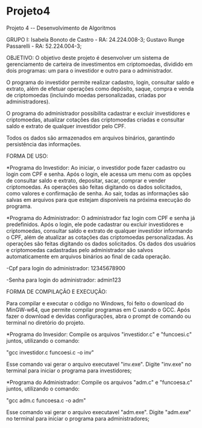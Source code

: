# Projeto4
Projeto 4 -- Desenvolvimento de Algoritmos 

GRUPO I: 
Isabela Bonoto de Castro - RA: 24.224.008-3; 
Gustavo Runge Passarelli - RA: 52.224.004-3; 

OBJETIVO:
O objetivo deste projeto é desenvolver um sistema de gerenciamento de carteira de investimentos em criptomoedas, dividido em dois programas: um para o investidor e outro para o administrador.

O programa do investidor permite realizar cadastro, login, consultar saldo e extrato, além de efetuar operações como depósito, saque, compra e venda de criptomoedas (incluindo moedas personalizadas, criadas por administradores).

O programa do administrador possibilita cadastrar e excluir investidores e criptomoedas, atualizar cotações das criptomoedas criadas e consultar saldo e extrato de qualquer investidor pelo CPF.

Todos os dados são armazenados em arquivos binários, garantindo persistência das informações.


FORMA DE USO:

*Programa do Investidor:
Ao iniciar, o investidor pode fazer cadastro ou login com CPF e senha. Após o login, ele acessa um menu com as opções de consultar saldo e extrato, depositar, sacar, comprar e vender criptomoedas. As operações são feitas digitando os dados solicitados, como valores e confirmação de senha. Ao sair, todas as informações são salvas em arquivos para que estejam disponíveis na próxima execução do programa.

*Programa do Administrador:
O administrador faz login com CPF e senha já predefinidos. Após o login, ele pode cadastrar ou excluir investidores e criptomoedas, consultar saldo e extrato de qualquer investidor informando o CPF, além de atualizar as cotações das criptomoedas personalizadas. As operações são feitas digitando os dados solicitados. Os dados dos usuários e criptomoedas cadastradas pelo administrador são salvos automaticamente em arquivos binários ao final de cada operação.

-Cpf para login do administrador: 12345678900


-Senha para login do administrador: admin123


FORMA DE COMPILAÇÃO E EXECUÇÃO: 

Para compilar e executar o código no Windows, foi feito o download do MinGW-w64, que permite compilar programas em C usando o GCC. Após fazer o download e devidas configurações, abra o prompt de comando ou terminal no diretório do projeto.

*Programa do Invesidor:
Compile os arquivos "investidor.c" e "funcoesi.c" juntos, utilizando o comando:

"gcc investidor.c funcoesi.c -o inv"

Esse comando vai gerar o arquivo executavel "inv.exe". Digite "inv.exe" no terminal para iniciar o programa para investidores;

*Programa do Administrador:
Compile os arquivos "adm.c" e "funcoesa.c" juntos, utilizando o comando:

"gcc adm.c funcoesa.c -o adm"

Esse comando vai gerar o arquivo executavel "adm.exe". Digite "adm.exe" no terminal para iniciar o programa para administradores;


